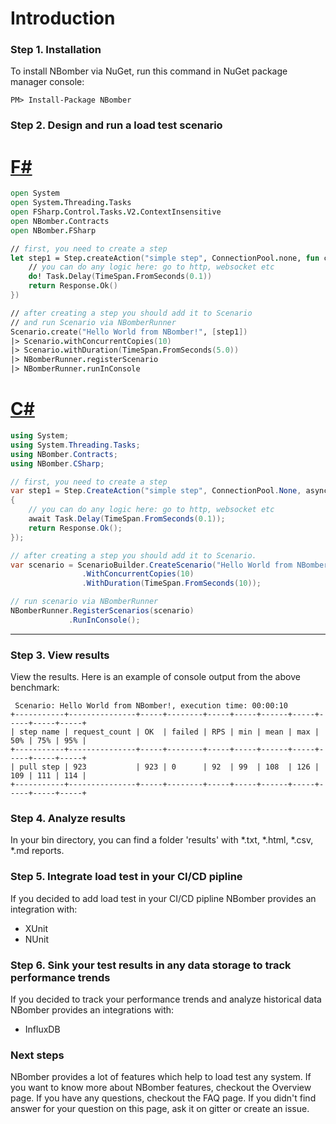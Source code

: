 # Introduction

### Step 1. Installation
To install NBomber via NuGet, run this command in NuGet package manager console:
```code
PM> Install-Package NBomber
```

### Step 2. Design and run a load test scenario
# [F#](#tab/tabid-1)
```fsharp
open System
open System.Threading.Tasks
open FSharp.Control.Tasks.V2.ContextInsensitive
open NBomber.Contracts
open NBomber.FSharp

// first, you need to create a step
let step1 = Step.createAction("simple step", ConnectionPool.none, fun context -> task {        
    // you can do any logic here: go to http, websocket etc
    do! Task.Delay(TimeSpan.FromSeconds(0.1))
    return Response.Ok() 
})

// after creating a step you should add it to Scenario
// and run Scenario via NBomberRunner
Scenario.create("Hello World from NBomber!", [step1])
|> Scenario.withConcurrentCopies(10)
|> Scenario.withDuration(TimeSpan.FromSeconds(5.0))
|> NBomberRunner.registerScenario
|> NBomberRunner.runInConsole
```

# [C#](#tab/tabid-2)
```csharp
using System;
using System.Threading.Tasks;
using NBomber.Contracts;
using NBomber.CSharp;

// first, you need to create a step
var step1 = Step.CreateAction("simple step", ConnectionPool.None, async context =>
{
    // you can do any logic here: go to http, websocket etc
    await Task.Delay(TimeSpan.FromSeconds(0.1));
    return Response.Ok();
});

// after creating a step you should add it to Scenario.
var scenario = ScenarioBuilder.CreateScenario("Hello World from NBomber!", step1)
                .WithConcurrentCopies(10)
                .WithDuration(TimeSpan.FromSeconds(10));                

// run scenario via NBomberRunner
NBomberRunner.RegisterScenarios(scenario)
             .RunInConsole();
```
***

### Step 3. View results
View the results. Here is an example of console output from the above benchmark:
```
 Scenario: Hello World from NBomber!, execution time: 00:00:10
+-----------+---------------+-----+--------+-----+-----+------+-----+-----+-----+-----+
| step name | request_count | OK  | failed | RPS | min | mean | max | 50% | 75% | 95% |
+-----------+---------------+-----+--------+-----+-----+------+-----+-----+-----+-----+
| pull step | 923           | 923 | 0      | 92  | 99  | 108  | 126 | 109 | 111 | 114 |
+-----------+---------------+-----+--------+-----+-----+------+-----+-----+-----+-----+
```

### Step 4. Analyze results
In your bin directory, you can find a folder 'results' with *.txt, *.html, *.csv, *.md reports.

### Step 5. Integrate load test in your CI/CD pipline
If you decided to add load test in your CI/CD pipline NBomber provides an integration with:
- XUnit
- NUnit

### Step 6. Sink your test results in any data storage to track performance trends
If you decided to track your performance trends and analyze historical data NBomber provides an integrations with:
- InfluxDB 

### Next steps
NBomber provides a lot of features which help to load test any system. If you want to know more about NBomber features, checkout the Overview page. If you have any questions, checkout the FAQ page. If you didn't find answer for your question on this page, ask it on gitter or create an issue.